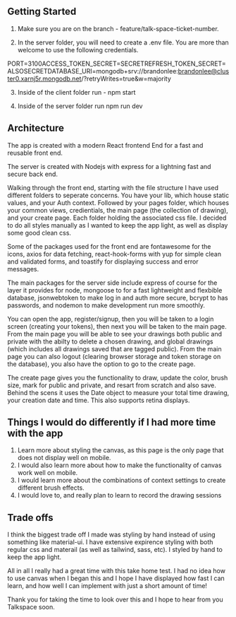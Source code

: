 Getting Started
---------------

1) Make sure you are on the branch - feature/talk-space-ticket-number.

2) In the server folder, you will need to create a .env file. You are more than welcome to use the following credentials.

PORT=3100ACCESS_TOKEN_SECRET=SECRETREFRESH_TOKEN_SECRET=ALSOSECRETDATABASE_URI=mongodb+srv://brandonlee:brandonlee@cluster0.xarnj5r.mongodb.net/?retryWrites=true&w=majority

3) Inside of the client folder run - npm start

5) Inside of the server folder run npm run dev


Architecture
---------------
The app is created with a modern React frontend End for a fast and reusable front end.

The server is created with Nodejs with express for a lightning fast and secure back end.

Walking through the front end, starting with the file structure I have used different folders to seperate concerns. You have your lib, which house static values, and your Auth context. Followed by your pages folder, which houses your common views, credientials, the main page (the collection of drawing), and your create page. Each folder holding the associated css file. I decided to do all styles manually as I wanted to keep the app light, as well as display some good clean css.


Some of the packages used for the front end are fontawesome for the icons, axios for data fetching, react-hook-forms with yup for simple clean and validated forms, and toastify for displaying success and error messages.

The main packages for the server side include express of course for the layer it provides for node, mongoose to for a fast lightweight and flexbible database, jsonwebtoken to make log in and auth more secure, bcrypt to has passwords, and nodemon to make development run more smoothly.

You can open the app, register/signup, then you will be taken to a login screen (creating your tokens), then next you will be taken to the main page. From the main page you will be able to see your drawings both public and private with the abilty to delete a chosen drawing, and global drawings (which includes all drawings saved that are tagged public). From the main page you can also logout (clearing browser storage and token storage on the database), you also have the option to go to the create page.

The create page gives you the functionality to draw, update the color, brush size, mark for public and private, and resart from scratch and also save. Behind the scens it uses the Date object to measure your total time drawing, your creation date and time. This also supports retina displays.


Things I would do differently if I had more time with the app
-------------------------------------------------------------
1) Learn more about styling the canvas, as this page is the only page that does not display well on mobile.
2) I would also learn more about how to make the functionality of canvas work well on mobile.
3) I would learn more about the combinations of context settings to create different brush effects.
4) I would love to, and really plan to learn to record the drawing sessions

Trade offs
----------
I think the biggest trade off I made was styling by hand instead of using something like material-ui. I have extensive expirence styling with both regular css and materail (as well as tailwind, sass, etc). I styled by hand to keep the app light.

All in all I really had a great time with this take home test. I had no idea how to use canvas when I began this and I hope I have displayed how fast I can learn, and how well I can implement with just a short amount of time!

Thank you for taking the time to look over this and I hope to hear from you Talkspace soon.

